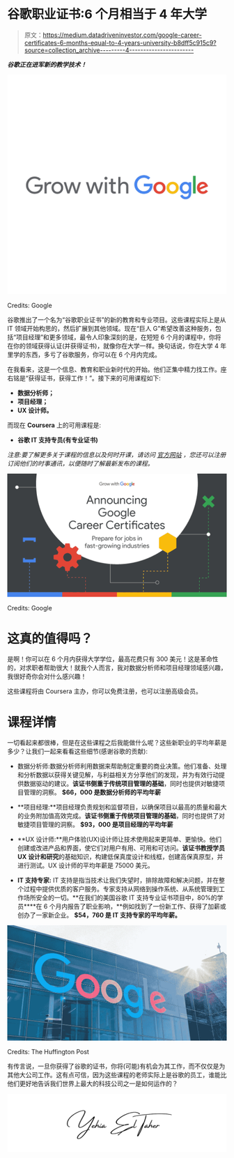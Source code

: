 # 谷歌职业证书:6 个月相当于 4 年大学

> 原文：<https://medium.datadriveninvestor.com/google-career-certificates-6-months-equal-to-4-years-university-b8dff5c915c9?source=collection_archive---------4----------------------->

***谷歌正在进军新的教学技术！***

![](img/ced053241e365d79ddba6a8accfe1c25.png)

Credits: Google

谷歌推出了一个名为“谷歌职业证书”的新的教育和专业项目。这些课程实际上是从 IT 领域开始构思的，然后扩展到其他领域。现在“巨人 G”希望改善这种服务，包括“项目经理”和更多领域，最令人印象深刻的是，在短短 6 个月的课程中，你将在你的领域获得认证(并获得证书)，就像你在大学一样。换句话说，你在大学 4 年里学的东西，多亏了谷歌服务，你可以在 6 个月内完成。

在我看来，这是一个信息、教育和职业新时代的开始。他们正集中精力找工作。座右铭是“获得证书，获得工作！”。接下来的可用课程如下:

*   **数据分析师；**
*   **项目经理；**
*   **UX 设计师。**

而现在 **Coursera** 上的可用课程是:

*   **谷歌 IT 支持专员(有专业证书)**

*注意:要了解更多关于课程的信息以及何时开课，请访问* [*官方网站*](https://grow.google/certificates/) *，您还可以注册订阅他们的时事通讯，以便随时了解最新发布的课程。*

![](img/24f8b0600cebac141dffc570a1676f0b.png)

Credits: Google

# 这真的值得吗？

是啊！你可以在 6 个月内获得大学学位，最高花费只有 300 美元！这是革命性的，对求职者帮助很大！就我个人而言，我对数据分析师和项目经理领域感兴趣，我很好奇你会对什么感兴趣！

这些课程将由 Coursera 主办，你可以免费注册，也可以注册高级会员。

# 课程详情

一切看起来都很棒，但是在这些课程之后我能做什么呢？这些新职业的平均年薪是多少？让我们一起来看看这些细节(感谢谷歌的贡献):

*   数据分析师:数据分析师利用数据来帮助制定重要的商业决策。他们准备、处理和分析数据以获得关键见解，与利益相关方分享他们的发现，并为有效行动提供数据驱动的建议。**该证书侧重于传统项目管理的基础**，同时也提供对敏捷项目管理的洞察。 **$66，000 是数据分析师的平均年薪**

*   **项目经理:**项目经理负责规划和监督项目，以确保项目以最高的质量和最大的业务附加值高效完成。**该证书侧重于传统项目管理的基础**，同时也提供了对敏捷项目管理的洞察。 **$93，000 是项目经理的平均年薪**

*   **UX 设计师:**用户体验(UX)设计师让技术使用起来更简单、更愉快。他们创建或改进产品和界面，使它们对用户有用、可用和可访问。**该证书教授学员 UX 设计和研究**的基础知识，构建低保真度设计和线框，创建高保真原型，并进行测试。UX 设计师的平均年薪是 75000 美元。

*   **IT 支持专家:** IT 支持是指当技术让我们失望时，排除故障和解决问题，并在整个过程中提供优质的客户服务。专家支持从网络到操作系统、从系统管理到工作场所安全的一切。**在我们的美国谷歌 IT 支持专业证书项目中，80%的学员****在 6 个月内报告了职业影响，**例如找到了一份新工作、获得了加薪或创办了一家新企业。 **$54，760 是 IT 支持专家的平均年薪。**

![](img/c62bd5ae7377c17e6a98084445ccef2b.png)

Credits: The Huffington Post

有传言说，一旦你获得了谷歌的证书，你将(可能)有机会为其工作，而不仅仅是为其他大公司工作。这有点可信，因为这些课程的老师实际上是谷歌的员工，谁能比他们更好地告诉我们世界上最大的科技公司之一是如何运作的？

![](img/b8686349ef4d89ed858c8a1e818efdfc.png)
